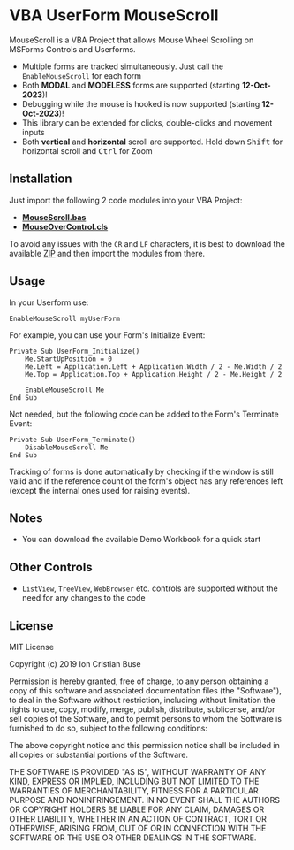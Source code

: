 # VBA UserForm MouseScroll

MouseScroll is a VBA Project that allows Mouse Wheel Scrolling on MSForms Controls and Userforms.

- Multiple forms are tracked simultaneously. Just call the ```EnableMouseScroll``` for each form
- Both **MODAL** and **MODELESS** forms are supported (starting **12-Oct-2023**)!
- Debugging while the mouse is hooked is now supported (starting **12-Oct-2023**)!
- This library can be extended for clicks, double-clicks and movement inputs
- Both **vertical** and **horizontal** scroll are supported. Hold down <kbd>Shift</kbd> for horizontal scroll and <kbd>Ctrl</kbd> for Zoom

## Installation

Just import the following 2 code modules into your VBA Project:

* [**MouseScroll.bas**](https://github.com/cristianbuse/VBA-UserForm-MouseScroll/blob/master/src/MouseScroll.bas)
* [**MouseOverControl.cls**](https://github.com/cristianbuse/VBA-UserForm-MouseScroll/blob/master/src/MouseOverControl.cls)

To avoid any issues with the ```CR``` and ```LF``` characters, it is best to download the available [ZIP](https://github.com/cristianbuse/VBA-UserForm-MouseScroll/archive/refs/heads/master.zip) and then import the modules from there.

## Usage
In your Userform use:
```vba
EnableMouseScroll myUserForm
```
For example, you can use your Form's Initialize Event:
```vba
Private Sub UserForm_Initialize()
    Me.StartUpPosition = 0
    Me.Left = Application.Left + Application.Width / 2 - Me.Width / 2
    Me.Top = Application.Top + Application.Height / 2 - Me.Height / 2

    EnableMouseScroll Me
End Sub
```

Not needed, but the following code can be added to the Form's Terminate Event:
```VBA
Private Sub UserForm_Terminate()
    DisableMouseScroll Me
End Sub
```
Tracking of forms is done automatically by checking if the window is still valid and if the reference count of the form's object has any references left (except the internal ones used for raising events).

## Notes
* You can download the available Demo Workbook for a quick start

## Other Controls
* ```ListView```, ```TreeView```, ```WebBrowser``` etc. controls are supported without the need for any changes to the code

## License
MIT License

Copyright (c) 2019 Ion Cristian Buse

Permission is hereby granted, free of charge, to any person obtaining a copy of this software and associated documentation files (the "Software"), to deal in the Software without restriction, including without limitation the rights to use, copy, modify, merge, publish, distribute, sublicense, and/or sell copies of the Software, and to permit persons to whom the Software is furnished to do so, subject to the following conditions:

The above copyright notice and this permission notice shall be included in all copies or substantial portions of the Software.

THE SOFTWARE IS PROVIDED "AS IS", WITHOUT WARRANTY OF ANY KIND, EXPRESS OR IMPLIED, INCLUDING BUT NOT LIMITED TO THE WARRANTIES OF MERCHANTABILITY, FITNESS FOR A PARTICULAR PURPOSE AND NONINFRINGEMENT. IN NO EVENT SHALL THE AUTHORS OR COPYRIGHT HOLDERS BE LIABLE FOR ANY CLAIM, DAMAGES OR OTHER LIABILITY, WHETHER IN AN ACTION OF CONTRACT, TORT OR OTHERWISE, ARISING FROM, OUT OF OR IN CONNECTION WITH THE SOFTWARE OR THE USE OR OTHER DEALINGS IN THE SOFTWARE.
